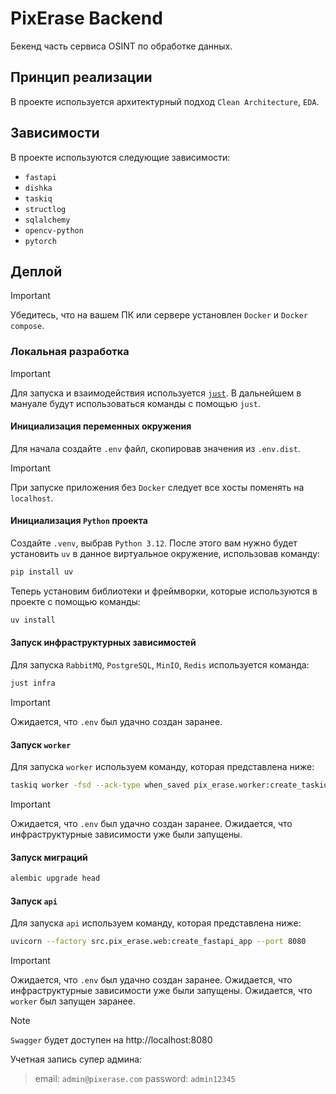 # PixErase Backend

Бекенд часть сервиса OSINT по обработке данных. 

## Принцип реализации

В проекте используется архитектурный подход `Clean Architecture`, `EDA`. 

## Зависимости

В проекте используются следующие зависимости: 

- `fastapi`
- `dishka`
- `taskiq`
- `structlog`
- `sqlalchemy`
- `opencv-python`
- `pytorch`

## Деплой

> [!IMPORTANT]
> Убедитесь, что на вашем ПК или сервере установлен `Docker` и `Docker compose`.

### Локальная разработка

> [!IMPORTANT]
> Для запуска и взаимодействия используется [`just`](https://github.com/casey/just). 
> В дальнейшем в мануале будут использоваться команды с помощью `just`.  

#### Инициализация переменных окружения

Для начала создайте `.env` файл, скопировав значения из `.env.dist`.

> [!IMPORTANT]
> При запуске приложения без `Docker` следует все хосты поменять на `localhost`.

#### Инициализация `Python` проекта

Создайте `.venv`, выбрав `Python 3.12`. 
После этого вам нужно будет установить `uv` в данное виртуальное окружение, использовав команду: 

```bash
pip install uv
```

Теперь установим библиотеки и фреймворки, которые используются в проекте с помощью команды: 

```bash
uv install
```

#### Запуск инфраструктурных зависимостей

Для запуска `RabbitMQ`, `PostgreSQL`, `MinIO`, `Redis` используется команда: 

```bash
just infra
```

> [!IMPORTANT]
> Ожидается, что `.env` был удачно создан заранее. 

#### Запуск `worker`

Для запуска `worker` используем команду, которая представлена ниже: 

```bash
taskiq worker -fsd --ack-type when_saved pix_erase.worker:create_taskiq_app -tp pix_erase.infrastructure.task_manager.tasks
```

> [!IMPORTANT]
> Ожидается, что `.env` был удачно создан заранее. 
> Ожидается, что инфраструктурные зависимости уже были запущены. 

#### Запуск миграций

```bash
alembic upgrade head
```

#### Запуск `api`

Для запуска `api` используем команду, которая представлена ниже: 

```bash
uvicorn --factory src.pix_erase.web:create_fastapi_app --port 8080
```

> [!IMPORTANT]
> Ожидается, что `.env` был удачно создан заранее. 
> Ожидается, что инфраструктурные зависимости уже были запущены. 
> Ожидается, что `worker` был запущен заранее.

> [!NOTE]
> `Swagger` будет доступен на http://localhost:8080

Учетная запись супер админа: 

> email: `admin@pixerase.com`
> password: `admin12345`

